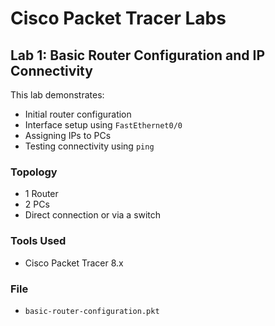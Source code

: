 # Cisco Packet Tracer Labs

## Lab 1: Basic Router Configuration and IP Connectivity

This lab demonstrates:
- Initial router configuration
- Interface setup using `FastEthernet0/0`
- Assigning IPs to PCs
- Testing connectivity using `ping`

### Topology
- 1 Router
- 2 PCs
- Direct connection or via a switch

### Tools Used
- Cisco Packet Tracer 8.x

### File
- `basic-router-configuration.pkt`

